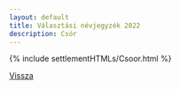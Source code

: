 ```yaml
---
layout: default
title: Választási névjegyzék 2022
description: Csór
---
```


{% include settlementHTMLs/Csoor.html %}

[Vissza](./)